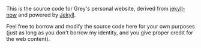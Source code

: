 This is the source code for Grey's personal website, derived from [jekyll-now](https://github.com/barryclark/jekyll-now) and powered by [Jekyll](https://jekyllrb.com/).

Feel free to borrow and modify the source code here for your own purposes (just as long as you don't borrow my identity, and you give proper credit for the web content).
